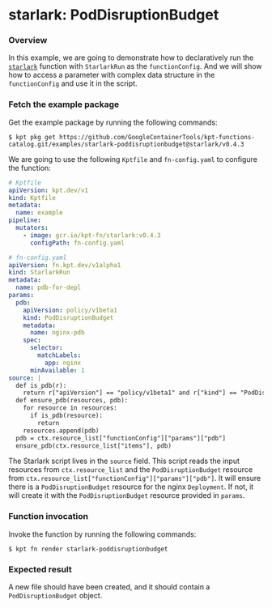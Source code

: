 # starlark: PodDisruptionBudget

### Overview

In this example, we are going to demonstrate how to declaratively run the
[`starlark`] function with `StarlarkRun` as the `functionConfig`. And we will
show how to access a parameter with complex data structure in
the `functionConfig` and use it in the script.

### Fetch the example package

Get the example package by running the following commands:

```shell
$ kpt pkg get https://github.com/GoogleContainerTools/kpt-functions-catalog.git/examples/starlark-poddisruptionbudget@starlark/v0.4.3
```

We are going to use the following `Kptfile` and `fn-config.yaml` to configure
the function:

```yaml
# Kptfile
apiVersion: kpt.dev/v1
kind: Kptfile
metadata:
  name: example
pipeline:
  mutators:
    - image: gcr.io/kpt-fn/starlark:v0.4.3
      configPath: fn-config.yaml
```

```yaml
# fn-config.yaml
apiVersion: fn.kpt.dev/v1alpha1
kind: StarlarkRun
metadata:
  name: pdb-for-depl
params:
  pdb:
    apiVersion: policy/v1beta1
    kind: PodDisruptionBudget
    metadata:
      name: nginx-pdb
    spec:
      selector:
        matchLabels:
          app: nginx
      minAvailable: 1
source: |
  def is_pdb(r):
    return r["apiVersion"] == "policy/v1beta1" and r["kind"] == "PodDisruptionBudget" and r["metadata"]["name"] == "nginx-pdb"
  def ensure_pdb(resources, pdb):
    for resource in resources:
      if is_pdb(resource):
        return
    resources.append(pdb)
  pdb = ctx.resource_list["functionConfig"]["params"]["pdb"]
  ensure_pdb(ctx.resource_list["items"], pdb)
```

The Starlark script lives in the `source` field. This script reads the input
resources from `ctx.resource_list` and the `PodDisruptionBudget` resource
from `ctx.resource_list["functionConfig"]["params"]["pdb"]`. It will ensure
there is a `PodDisruptionBudget` resource for the nginx `Deployment`. If not, it
will create it with the `PodDisruptionBudget` resource provided in `params`. 

### Function invocation

Invoke the function by running the following commands:

```shell
$ kpt fn render starlark-poddisruptionbudget
```

### Expected result

A new file should have been created, and it should contain a
`PodDisruptionBudget` object.

[`starlark`]: https://catalog.kpt.dev/starlark/v0.4/

